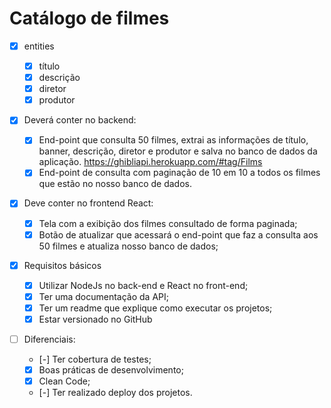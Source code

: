 # Catálogo de filmes

- [x] entities

  - [x] título
  - [x] descrição
  - [x] diretor
  - [x] produtor

- [x] Deverá conter no backend:

  - [x] End-point que consulta 50 filmes, extrai as informações de título, banner, descrição, diretor e produtor e salva no banco de dados da aplicação. https://ghibliapi.herokuapp.com/#tag/Films
  - [x] End-point de consulta com paginação de 10 em 10 a todos os filmes que estão no nosso banco de dados.

- [x] Deve conter no frontend React:

  - [x] Tela com a exibição dos filmes consultado de forma paginada;
  - [x] Botão de atualizar que acessará o end-point que faz a consulta aos 50 filmes e atualiza nosso banco de dados;

- [x] Requisitos básicos

  - [x] Utilizar NodeJs no back-end e React no front-end;
  - [x] Ter uma documentação da API;
  - [x] Ter um readme que explique como executar os projetos;
  - [x] Estar versionado no GitHub

- [ ] Diferenciais:
  - [-] Ter cobertura de testes;
  - [x] Boas práticas de desenvolvimento;
  - [x] Clean Code;
  - [-] Ter realizado deploy dos projetos.

